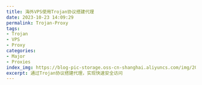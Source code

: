 ```yaml
---
title: 海外VPS使用Trojan协议搭建代理
date: 2023-10-23 14:09:29
permalink: Trojan-Proxy
tags:
- Trojan
- VPS
- Proxy
categories:
- Major
- Proxies
index_img: https://blog-pic-storage.oss-cn-shanghai.aliyuncs.com/img/202310231415554.jpg
excerpt: 通过Trojan协议搭建代理，实现快速安全访问
---
```

